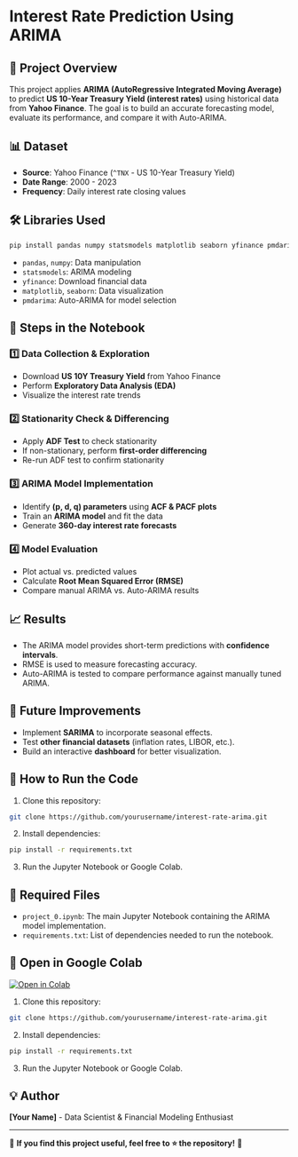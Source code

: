 # Interest Rate Prediction Using ARIMA

## 📌 Project Overview
This project applies **ARIMA (AutoRegressive Integrated Moving Average)** to predict **US 10-Year Treasury Yield (interest rates)** using historical data from **Yahoo Finance**. The goal is to build an accurate forecasting model, evaluate its performance, and compare it with Auto-ARIMA.

## 📊 Dataset
- **Source**: Yahoo Finance (`^TNX` - US 10-Year Treasury Yield)
- **Date Range**: 2000 - 2023
- **Frequency**: Daily interest rate closing values

## 🛠️ Libraries Used
```bash
pip install pandas numpy statsmodels matplotlib seaborn yfinance pmdarima
```
- `pandas`, `numpy`: Data manipulation
- `statsmodels`: ARIMA modeling
- `yfinance`: Download financial data
- `matplotlib`, `seaborn`: Data visualization
- `pmdarima`: Auto-ARIMA for model selection

## 🔹 Steps in the Notebook
### **1️⃣ Data Collection & Exploration**
- Download **US 10Y Treasury Yield** from Yahoo Finance
- Perform **Exploratory Data Analysis (EDA)**
- Visualize the interest rate trends

### **2️⃣ Stationarity Check & Differencing**
- Apply **ADF Test** to check stationarity
- If non-stationary, perform **first-order differencing**
- Re-run ADF test to confirm stationarity

### **3️⃣ ARIMA Model Implementation**
- Identify **(p, d, q) parameters** using **ACF & PACF plots**
- Train an **ARIMA model** and fit the data
- Generate **360-day interest rate forecasts**

### **4️⃣ Model Evaluation**
- Plot actual vs. predicted values
- Calculate **Root Mean Squared Error (RMSE)**
- Compare manual ARIMA vs. Auto-ARIMA results

## 📈 Results
- The ARIMA model provides short-term predictions with **confidence intervals**.
- RMSE is used to measure forecasting accuracy.
- Auto-ARIMA is tested to compare performance against manually tuned ARIMA.

## 🚀 Future Improvements
- Implement **SARIMA** to incorporate seasonal effects.
- Test **other financial datasets** (inflation rates, LIBOR, etc.).
- Build an interactive **dashboard** for better visualization.

## 📜 How to Run the Code
1. Clone this repository:
```bash
git clone https://github.com/yourusername/interest-rate-arima.git
```
2. Install dependencies:
```bash
pip install -r requirements.txt
```
3. Run the Jupyter Notebook or Google Colab.

## 📂 Required Files
- `project_0.ipynb`: The main Jupyter Notebook containing the ARIMA model implementation.
- `requirements.txt`: List of dependencies needed to run the notebook.

## 🔗 Open in Google Colab
[![Open in Colab](https://colab.research.google.com/assets/colab-badge.svg)](https://colab.research.google.com/github/yourusername/interest-rate-arima/blob/main/project_0.ipynb)
1. Clone this repository:
```bash
git clone https://github.com/yourusername/interest-rate-arima.git
```
2. Install dependencies:
```bash
pip install -r requirements.txt
```
3. Run the Jupyter Notebook or Google Colab.

## 💡 Author
**[Your Name]** - Data Scientist & Financial Modeling Enthusiast

---
📌 **If you find this project useful, feel free to ⭐ the repository!** 🚀

